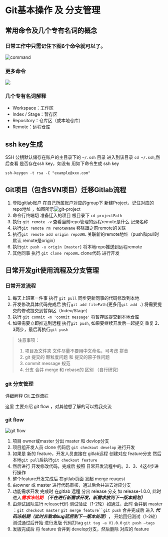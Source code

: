 # Git基本操作 及 分支管理



## 常用命令及几个专有名词的概念

### 日常工作中只需记住下图6个命令就可以了。

![command](http://www.ruanyifeng.com/blogimg/asset/2015/bg2015120901.png)





### 更多命令

![](https://img.w3cschool.cn/attachments/image/20170206/1486348362884912.jpg)



### 几个专有名词解释

- Workspace：工作区
- Index / Stage：暂存区
- Repository：仓库区（或本地仓库）
- Remote：远程仓库



## ssh key生成

SSH 公钥默认储存在账户的主目录下的 `~/.ssh` 目录 进入到该目录 `cd ~/.ssh`,然后查看 是否存在ssh key，如没有 用如下命令生成 ssh key

`ssh-keygen -t rsa -C "example@xxx.com"`



## Git项目（包含SVN项目）迁移Gitlab流程

1. 登陆gitlab账户 在自己所属账户对应的group下 新建Project，记住对应的 repo地址 ，如图所示![git-project](/Users/yongfeng/Desktop/git-project.png)
2. 命令行终端切 准备迁入的项目 根目录下 `cd projectPath`
3. 执行 `git remote -v` 查看当前repo管理的远程remote是什么 记录名称
4. 执行`git remote rm remoteName` 移除跟之前remote的关联
5. 执行`git remote add origin repoURL` 关联新的remote地址（push和pull时默认 remote是origin）
6. 执行`git push -u origin [master]` 将本地repo推送到远程remote
7. 其他同事 执行 `git clone repoURL` clone代码 进行开发



## 日常开发git使用流程及分支管理

### 日常开发流程

1. 每天上班第一件事 执行 `git pull` 同步更新同事的代码修改到本地
2. 开发修改具体代码完成后 执行`git add filePath`(更多用`git add .`) 将需要提交的修改提交到暂存区（Index/Stage）
3. 执行 `git commit -m 'commit message'` 将暂存区提交到本地仓库
4. 如果需要立即推送到远程 执行`git push`, 如果要继续开发后一起提交 重复 2、3两步，最后再执行`git push`

> 注意事项：
>
> 1. 项目及文件夹 文件尽量不要用中文命名，可考虑 拼音
> 2. git 提交的 颗粒度问题 和 提交的原子性问题
> 3. commit message 规范
> 4. 分支 合并 merge 和 rebase的 区别 （自行研究）



### git 分支管理

详细解释 [Git 工作流程](http://www.ruanyifeng.com/blog/2015/12/git-workflow.html)

这里 主要介绍 git flow ，对其他想了解的可以找我交流

### git flow

![git flow](http://nvie.com/img/git-model@2x.png)

1. 项目 owner或master 分出 master 和 devlop分支
2. 项目组开发人员 clone 代码后 `git checkout develop` 进行开发
3. 如果是 新的 feature，开发人员直接在 gitlab远程 创建对应 feature分支 然后 本地`git pull`后执行`git checkout feature`
4. 然后进行 开发修改代码，完成后 按照 日常开发流程中的。2、3、4这4步进行操作
5. 整个feature开发完成后 在gitlab页面 发起 merge reuqest
6. 由owner 或 master 进行代码审核，通过后合并进去对应分支
7. 功能需求开发 完成时 在gitlab 远程 分出 release 分支 如 release-1.0.0, 此时进入<font color=red>***需求冻结期*** </font> ***（不在进行新需求开发，新需求放到下一版本规划）***
8. 由测试团队进行 release代码 测试验证（1-2轮）如通过，此时 合并到 master ：`git checkout master` `git merge feature``git push` 合并完成后 进入 ***代码冻结期（此时非致命bug延后到下一版本处理）***， 开始回归测试（1-2轮）测试通过后开始 进行发版 代码打tag `git tag -a V1.0.0` `git push —tags`
9. 发版完成后 将 feature 合并到 develop分支，然后删除 对应的 feature